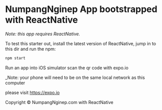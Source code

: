 # NumpangNginep App bootstrapped with ReactNative

_Note: this app requires ReactNative._

To test this starter out, install the latest version of ReactNative, jump in to this dir and run the npm:

```bash
npm start
```
Run an app into iOS simulator
scan the qr code with expo.io

_Note: your phone will need to be on the same local network as this computer

please visit https://expo.io

Copyright © NumpangNginep.com with ReactNative
